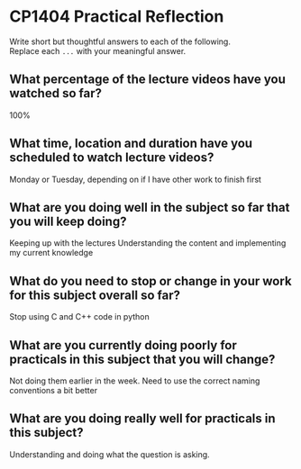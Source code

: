 # CP1404 Practical Reflection

Write short but thoughtful answers to each of the following.  
Replace each `...` with your meaningful answer.

## What percentage of the lecture videos have you watched so far?

100%

## What time, location and duration have you scheduled to watch lecture videos?

Monday or Tuesday, depending on if I have other work to finish first

## What are you doing well in the subject so far that you will keep doing?

Keeping up with the lectures
Understanding the content and implementing my current knowledge

## What do you need to stop or change in your work for this subject overall so far?

Stop using C and C++ code in python

## What are you currently doing poorly for practicals in this subject that you will change?

Not doing them earlier in the week.
Need to use the correct naming conventions a bit better

## What are you doing really well for practicals in this subject?

Understanding and doing what the question is asking.
